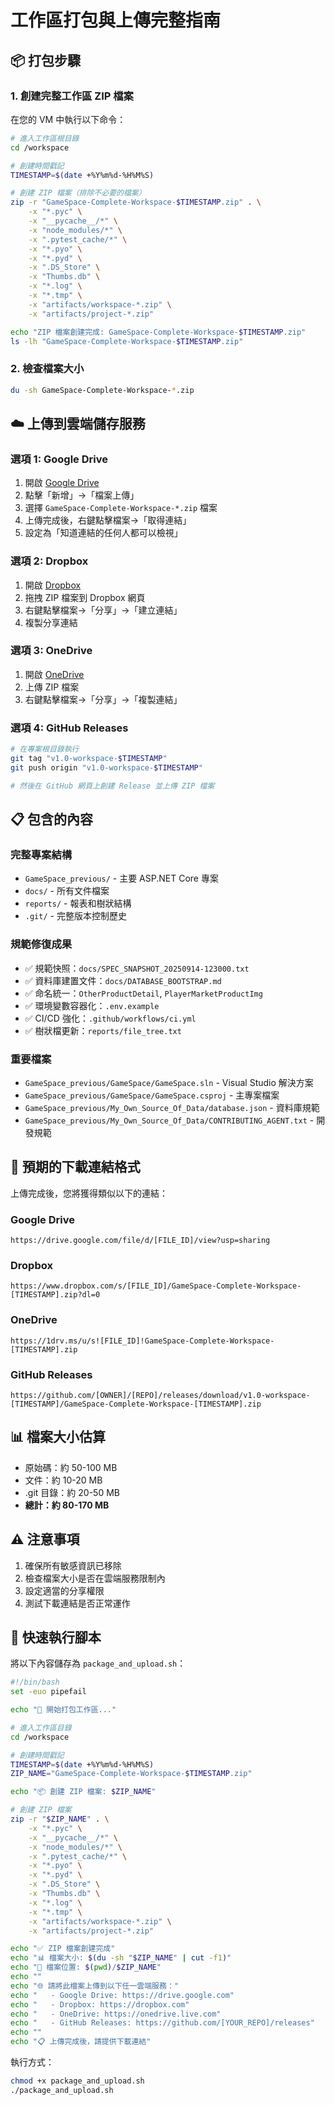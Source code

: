 # 工作區打包與上傳完整指南

## 📦 打包步驟

### 1. 創建完整工作區 ZIP 檔案

在您的 VM 中執行以下命令：

```bash
# 進入工作區根目錄
cd /workspace

# 創建時間戳記
TIMESTAMP=$(date +%Y%m%d-%H%M%S)

# 創建 ZIP 檔案（排除不必要的檔案）
zip -r "GameSpace-Complete-Workspace-$TIMESTAMP.zip" . \
    -x "*.pyc" \
    -x "__pycache__/*" \
    -x "node_modules/*" \
    -x ".pytest_cache/*" \
    -x "*.pyo" \
    -x "*.pyd" \
    -x ".DS_Store" \
    -x "Thumbs.db" \
    -x "*.log" \
    -x "*.tmp" \
    -x "artifacts/workspace-*.zip" \
    -x "artifacts/project-*.zip"

echo "ZIP 檔案創建完成: GameSpace-Complete-Workspace-$TIMESTAMP.zip"
ls -lh "GameSpace-Complete-Workspace-$TIMESTAMP.zip"
```

### 2. 檢查檔案大小
```bash
du -sh GameSpace-Complete-Workspace-*.zip
```

## ☁️ 上傳到雲端儲存服務

### 選項 1: Google Drive
1. 開啟 [Google Drive](https://drive.google.com)
2. 點擊「新增」→「檔案上傳」
3. 選擇 `GameSpace-Complete-Workspace-*.zip` 檔案
4. 上傳完成後，右鍵點擊檔案→「取得連結」
5. 設定為「知道連結的任何人都可以檢視」

### 選項 2: Dropbox
1. 開啟 [Dropbox](https://dropbox.com)
2. 拖拽 ZIP 檔案到 Dropbox 網頁
3. 右鍵點擊檔案→「分享」→「建立連結」
4. 複製分享連結

### 選項 3: OneDrive
1. 開啟 [OneDrive](https://onedrive.live.com)
2. 上傳 ZIP 檔案
3. 右鍵點擊檔案→「分享」→「複製連結」

### 選項 4: GitHub Releases
```bash
# 在專案根目錄執行
git tag "v1.0-workspace-$TIMESTAMP"
git push origin "v1.0-workspace-$TIMESTAMP"

# 然後在 GitHub 網頁上創建 Release 並上傳 ZIP 檔案
```

## 📋 包含的內容

### 完整專案結構
- `GameSpace_previous/` - 主要 ASP.NET Core 專案
- `docs/` - 所有文件檔案
- `reports/` - 報表和樹狀結構
- `.git/` - 完整版本控制歷史

### 規範修復成果
- ✅ 規範快照：`docs/SPEC_SNAPSHOT_20250914-123000.txt`
- ✅ 資料庫建置文件：`docs/DATABASE_BOOTSTRAP.md`
- ✅ 命名統一：`OtherProductDetail`, `PlayerMarketProductImg`
- ✅ 環境變數容器化：`.env.example`
- ✅ CI/CD 強化：`.github/workflows/ci.yml`
- ✅ 樹狀檔更新：`reports/file_tree.txt`

### 重要檔案
- `GameSpace_previous/GameSpace/GameSpace.sln` - Visual Studio 解決方案
- `GameSpace_previous/GameSpace/GameSpace.csproj` - 主專案檔案
- `GameSpace_previous/My_Own_Source_Of_Data/database.json` - 資料庫規範
- `GameSpace_previous/My_Own_Source_Of_Data/CONTRIBUTING_AGENT.txt` - 開發規範

## 🔗 預期的下載連結格式

上傳完成後，您將獲得類似以下的連結：

### Google Drive
```
https://drive.google.com/file/d/[FILE_ID]/view?usp=sharing
```

### Dropbox
```
https://www.dropbox.com/s/[FILE_ID]/GameSpace-Complete-Workspace-[TIMESTAMP].zip?dl=0
```

### OneDrive
```
https://1drv.ms/u/s![FILE_ID]!GameSpace-Complete-Workspace-[TIMESTAMP].zip
```

### GitHub Releases
```
https://github.com/[OWNER]/[REPO]/releases/download/v1.0-workspace-[TIMESTAMP]/GameSpace-Complete-Workspace-[TIMESTAMP].zip
```

## 📊 檔案大小估算
- 原始碼：約 50-100 MB
- 文件：約 10-20 MB
- .git 目錄：約 20-50 MB
- **總計：約 80-170 MB**

## ⚠️ 注意事項
1. 確保所有敏感資訊已移除
2. 檢查檔案大小是否在雲端服務限制內
3. 設定適當的分享權限
4. 測試下載連結是否正常運作

## 🚀 快速執行腳本

將以下內容儲存為 `package_and_upload.sh`：

```bash
#!/bin/bash
set -euo pipefail

echo "🚀 開始打包工作區..."

# 進入工作區目錄
cd /workspace

# 創建時間戳記
TIMESTAMP=$(date +%Y%m%d-%H%M%S)
ZIP_NAME="GameSpace-Complete-Workspace-$TIMESTAMP.zip"

echo "📦 創建 ZIP 檔案: $ZIP_NAME"

# 創建 ZIP 檔案
zip -r "$ZIP_NAME" . \
    -x "*.pyc" \
    -x "__pycache__/*" \
    -x "node_modules/*" \
    -x ".pytest_cache/*" \
    -x "*.pyo" \
    -x "*.pyd" \
    -x ".DS_Store" \
    -x "Thumbs.db" \
    -x "*.log" \
    -x "*.tmp" \
    -x "artifacts/workspace-*.zip" \
    -x "artifacts/project-*.zip"

echo "✅ ZIP 檔案創建完成"
echo "📊 檔案大小: $(du -sh "$ZIP_NAME" | cut -f1)"
echo "📍 檔案位置: $(pwd)/$ZIP_NAME"
echo ""
echo "🌐 請將此檔案上傳到以下任一雲端服務："
echo "   - Google Drive: https://drive.google.com"
echo "   - Dropbox: https://dropbox.com"
echo "   - OneDrive: https://onedrive.live.com"
echo "   - GitHub Releases: https://github.com/[YOUR_REPO]/releases"
echo ""
echo "📋 上傳完成後，請提供下載連結"
```

執行方式：
```bash
chmod +x package_and_upload.sh
./package_and_upload.sh
```